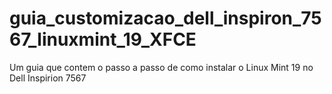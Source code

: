 # guia_customizacao_dell_inspiron_7567_linuxmint_19_XFCE
Um guia que contem o passo a passo de como instalar o Linux Mint 19 no Dell Inspirion 7567
